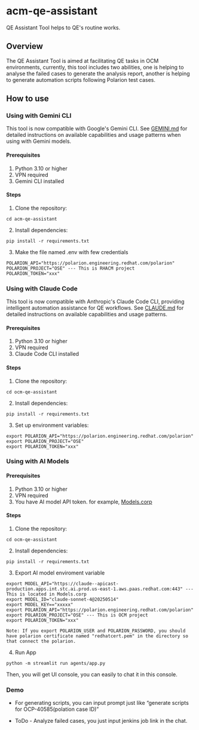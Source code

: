 # acm-qe-assistant

QE Assistant Tool helps to QE's routine works.

## Overview 

The QE Assistant Tool is aimed at facilitating QE tasks in OCM environments, currently, this tool includes two abilities, one is helping to analyse the failed cases to generate the analysis report, another is helping to generate automation scripts following Polarion test cases.

## How to use

### Using with Gemini CLI

This tool is now compatible with Google's Gemini CLI. See [GEMINI.md](GEMINI.md) for detailed instructions on available capabilities and usage patterns when using with Gemini models.

#### Prerequisites
1. Python 3.10 or higher
2. VPN required
3. Gemini CLI installed

#### Steps

1. Clone the repository:

 ```
 cd acm-qe-assistant
 ```
 2. Install dependencies:
```
pip install -r requirements.txt
```
 3. Make the file named .env with few credentials

```
POLARION_API="https://polarion.engineering.redhat.com/polarion"
POLARION_PROJECT="OSE" --- This is RHACM project
POLARION_TOKEN="xxx" 

```

### Using with Claude Code

This tool is now compatible with Anthropic's Claude Code CLI, providing intelligent automation assistance for QE workflows. See [CLAUDE.md](CLAUDE.md) for detailed instructions on available capabilities and usage patterns.

#### Prerequisites
1. Python 3.10 or higher
2. VPN required
3. Claude Code CLI installed

#### Steps

1. Clone the repository:
   
```
cd ocm-qe-assistant
```

2. Install dependencies:
   
```
pip install -r requirements.txt
```

3. Set up environment variables:
   
```
export POLARION_API="https://polarion.engineering.redhat.com/polarion"
export POLARION_PROJECT="OSE"
export POLARION_TOKEN="xxx"
```

### Using with AI Models

#### Prerequisites
1. Python 3.10 or higher
2. VPN required
3. You have AI model API token. for example, [Models.corp](https://gitlab.cee.redhat.com/models-corp/user-documentation/-/blob/main/getting-started.md)

#### Steps

1. Clone the repository:
 
 ```
 cd ocm-qe-assistant
 ```
2. Install dependencies:

```
pip install -r requirements.txt
```
3. Export AI model enviroment variable

```
export MODEL_API="https://claude--apicast-production.apps.int.stc.ai.prod.us-east-1.aws.paas.redhat.com:443" ---This is located in Models.corp
export MODEL_ID="claude-sonnet-4@20250514"
export MODEL_KEY=="xxxxx"
export POLARION_API="https://polarion.engineering.redhat.com/polarion"
export POLARION_PROJECT="OSE" --- This is OCM project
export POLARION_TOKEN="xxx" 

Note: If you export POLARION_USER and POLARION_PASSWORD, you should have polarion certificate named "redhatcert.pem" in the directory so that connect the polarion.
```
4. Run App

```
python -m streamlit run agents/app.py
```

Then, you will get UI console, you can easily to chat it in this console.

### Demo

- For generating scripts, you can input prompt just like “generate scripts for OCP-40585(polation case ID)”

- ToDo - Analyze failed cases, you just input jenkins job link in the chat.